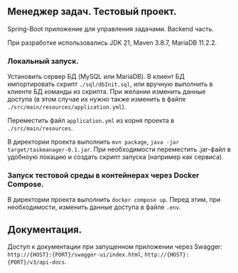 ## Менеджер задач. Тестовый проект.

Spring-Boot приложение для управления задачами. Backend часть.

При разработке использовались JDK 21, Maven 3.8.7, MariaDB 11.2.2.

### Локальный запуск.

Установить сервер БД (MySQL или MariaDB). В клиент БД импортировать скрипт `./sql/dbInit.sql`, или вручную выполнить в клиенте БД команды из скрипта.
При желании изменить данные доступа (в этом случае их нужно также изменить в файле `./src/main/resources/application.yml`).

Переместить файл `application.yml` из корня проекта в `./src/main/resources`.

В директории проекта выполнить `mvn package`, `java -jar target/taskmanager-0.1.jar`. При необходимости переместить .jar-файл в удобноую локацию и создать скрипт запуска
(например как сервиса).

### Запуск тестовой среды в контейнерах через Docker Compose.

В директории проекта выполнить `docker compose up`. Перед этим, при необходимости, изменить данные доступа в файле `.env`.

## Документация.

Доступ к документации при запущенном приложении через Swagger: `http://{HOST}:{PORT}/swagger-ui/index.html`, `http://{HOST}:{PORT}/v3/api-docs`.
